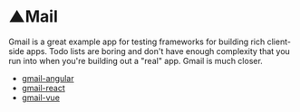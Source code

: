 # ▲Mail

Gmail is a great example app for testing frameworks for building rich client-side apps. Todo lists are boring and don't have enough complexity that you run into when you're building out a "real" app. Gmail is much closer.

- [gmail-angular](https://github.com/markbrown4/gmail-angular)
- [gmail-react](https://github.com/markbrown4/gmail-react)
- [gmail-vue](https://github.com/markbrown4/gmail-vue)
